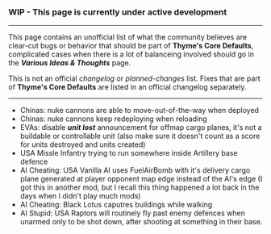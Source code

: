 ### WIP - This page is currently under active development

***

This page contains an unofficial list of what the community believes are clear-cut bugs or behavior that should be part of **Thyme's Core Defaults**, complicated cases when there is a lot of balanceing involved should go in the _**Various Ideas & Thoughts**_ page.

This is not an official _changelog_ or _planned-changes_ list. Fixes that are part of **Thyme's Core Defaults** are listed in an official changelog separately.

***

* Chinas: nuke cannons are able to move-out-of-the-way when deployed
* Chinas: nuke cannons keep redeploying when reloading
* EVAs: disable **_unit lost_** announcement for offmap cargo planes, it's not a buildable or controllable unit (also make sure it doesn't count as a score for units destroyed and units created)
* USA Missle Infantry trying to run somewhere inside Artillery base defence
* AI Cheating: USA Vanilla AI uses FuelAirBomb with it's delivery cargo plane generated at player opponent map edge instead of the AI's edge (I got this in another mod, but I recall this thing happened a lot back in the days when I didn't play much mods)
* AI Cheating: Black Lotus caputres buildings while walking
* AI Stupid: USA Raptors will routinely fly past enemy defences when unarmed only to be shot down, after shooting at something in their base.